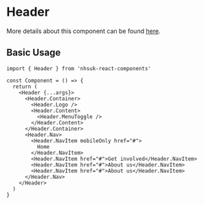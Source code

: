 # Header

More details about this component can be found [here](https://service-manual.nhs.uk/design-system/components/header).

## Basic Usage

```tsx
import { Header } from 'nhsuk-react-components'

const Component = () => {
  return (
    <Header {...args}>
      <Header.Container>
        <Header.Logo />
        <Header.Content>
          <Header.MenuToggle />
        </Header.Content>
      </Header.Container>
      <Header.Nav>
        <Header.NavItem mobileOnly href="#">
          Home
        </Header.NavItem>
        <Header.NavItem href="#">Get involved</Header.NavItem>
        <Header.NavItem href="#">About us</Header.NavItem>
        <Header.NavItem href="#">About us</Header.NavItem>
      </Header.Nav>
    </Header>
  )
}
```
